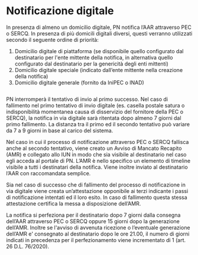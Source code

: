 # Notificazione digitale

In presenza di almeno un domicilio digitale, PN notifica l’AAR attraverso PEC o SERCQ. In presenza di più domicili digitali diversi, questi verranno utilizzati secondo il seguente ordine di priorità:

1. Domicilio digitale di piattaforma (se disponibile quello configurato dal destinatario per l'ente mittente della notifica, in alternativa quello configurato dal destinatario per la genericità degli enti mittenti)
2. Domicilio digitale speciale (indicato dall’ente mittente nella creazione della notifica)
3. Domicilio digitale generale (fornito da IniPEC o INAD)

<figure><img src="../../.gitbook/assets/image (21).png" alt=""><figcaption></figcaption></figure>

PN interromperà il tentativo di invio al primo successo. Nel caso di fallimento nel primo tentativo di invio digitale (es. casella postale satura o indisponibilità momentanea causa di disservizio del fornitore della PEC o SERCQ), la notifica in via digitale sarà ritentata dopo almeno 7 giorni dal primo fallimento. La distanza tra il primo ed il secondo tentativo può variare da 7 a 9 giorni in base al carico del sistema.

Nel caso in cui il processo di notificazione attraverso PEC o SERCQ fallisca anche al secondo tentativo, viene creato un Avviso di Mancato Recapito (AMR) e collegato allo IUN in modo che sia visibile al destinatario nel caso egli acceda al portale di PN. L’AMR è nello specifico un elemento di timeline visibile a tutti i destinatari della notifica. Viene inoltre inviato al destinatario l’AAR con raccomandata semplice.

Sia nel caso di successo che di fallimento del processo di notificazione in via digitale viene creata un’attestazione opponibile ai terzi indicante i passi di notificazione intentati ed il loro esito. In caso di fallimento questa stessa attestazione certifica la messa a disposizione dell’AMR.

La notifica si perfeziona per il destinatario dopo 7 giorni dalla consegna dell’AAR attraverso PEC o SERCQ oppure 15 giorni dopo la generazione dell’AMR. Inoltre se l'avviso di avvenuta ricezione o l’eventuale generazione dell’AMR e' consegnato al destinatario dopo le ore 21.00, il numero di giorni indicati in precedenza per il perfezionamento viene incrementato di 1 (art. 26 D.L. 76/2020).
